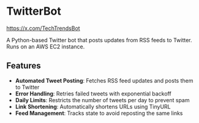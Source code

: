 # TwitterBot
https://x.com/TechTrendsBot

A Python-based Twitter bot that posts updates from RSS feeds to Twitter. Runs on an AWS EC2 instance.


## Features

- **Automated Tweet Posting**: Fetches RSS feed updates and posts them to Twitter
- **Error Handling**: Retries failed tweets with exponential backoff
- **Daily Limits**: Restricts the number of tweets per day to prevent spam
- **Link Shortening**: Automatically shortens URLs using TinyURL
- **Feed Management**: Tracks state to avoid reposting the same links
